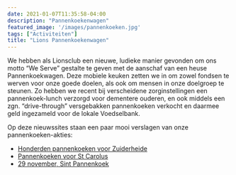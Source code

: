 ```yaml
---
date: 2021-01-07T11:35:58-04:00
description: "Pannenkoekenwagen"
featured_image: '/images/pannenkoeken.jpg'
tags: ["Activiteiten"]
title: "Lions Pannenkoekenwagen"
---
```


We hebben als Lionsclub een nieuwe, ludieke manier gevonden om ons motto “We Serve” gestalte te geven met de aanschaf van een heuse Pannenkoekwagen.
Deze mobiele keuken zetten we in om zowel fondsen te werven voor onze goede doelen, als ook om mensen in onze doelgroep te steunen. Zo hebben we recent bij verscheidene zorginstellingen een pannenkoek-lunch verzorgd voor dementere ouderen, en ook middels een zgn. “drive-through” versgebakken pannenkoeken verkocht en daarmee geld ingezameld voor de lokale Voedselbank.

Op deze nieuwssites staan een paar mooi verslagen van onze pannenkoeken-akties:
* <a href="https://www.nhnieuws.nl/nieuws/267292/hilversumse-lions-bakken-honderden-pannenkoeken-voor-verzorgingshuizen" target="_blank">Honderden pannenkoeken voor Zuiderheide</a>
* <a href="https://svjmedia.nl/hilversum/2880/lionsclub-hilversum-bakt-pannenkoeken-voor-bewoners-en-personeel-st-carolus/" target="_blank">Pannenkoeken voor St Carolus</a>
* <a href="https://www.nhnieuws.nl/nieuws/276917/lions-club-hilversum-bakt-pannenkoeken-voor-het-goede-doel" target="_blank">29 november, Sint Pannenkoek</a>
